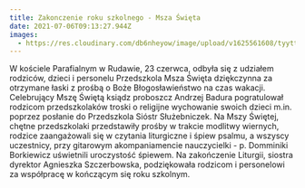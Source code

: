 ```yaml
---
title: Zakonczenie roku szkolnego - Msza Święta
date: 2021-07-06T09:13:27.944Z
images:
  - https://res.cloudinary.com/db6nheyow/image/upload/v1625561608/tyyttt_kmr87s.jpg
---
```

W kościele Parafialnym w Rudawie, 23 czerwca, odbyła się z udziałem rodziców, dzieci i personelu Przedszkola Msza Święta dziękczynna za otrzymane łaski z prośbą o Boże Błogosławieństwo na czas wakacji. Celebrujący Mszę Świętą ksiądz proboszcz Andrzej Badura pogratulował rodzicom przedszkolaków troski o religijne wychowanie swoich dzieci m.in. poprzez posłanie do Przedszkola Sióstr Służebniczek. Na Mszy Świętej, chętne przedszkolaki przedstawiły prośby w trakcie modlitwy wiernych, rodzice zaangażowali się w czytania liturgiczne i śpiew psalmu, a wszyscy uczestnicy, przy gitarowym akompaniamencie nauczycielki - p. Domminiki Borkiewicz uświetnili uroczystość śpiewem. Na zakończenie Liturgii, siostra dyrektor Agnieszka Szczerbowska, podziękowała rodzicom i personelowi za współpracę w kończącym się roku szkolnym.